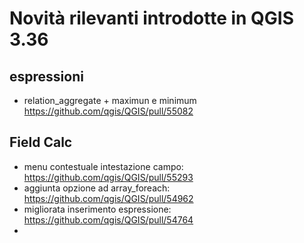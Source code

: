 # Novità rilevanti introdotte in QGIS 3.36

## espressioni

- relation_aggregate + maximun e minimum <https://github.com/qgis/QGIS/pull/55082>

## Field Calc

- menu contestuale intestazione campo: <https://github.com/qgis/QGIS/pull/55293>
- aggiunta opzione ad array_foreach: <https://github.com/qgis/QGIS/pull/54962>
- migliorata inserimento espressione: <https://github.com/qgis/QGIS/pull/54764>
- 